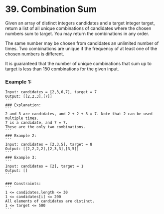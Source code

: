# 39. Combination Sum

Given an array of distinct integers candidates and a target integer target, return a list of all unique combinations of candidates where the chosen numbers sum to target. You may return the combinations in any order.

The same number may be chosen from candidates an unlimited number of times. Two combinations are unique if the frequency of at least one of the chosen numbers is different.

It is guaranteed that the number of unique combinations that sum up to target is less than 150 combinations for the given input.

 

### Example 1:
````
Input: candidates = [2,3,6,7], target = 7
Output: [[2,2,3],[7]]
```
### Explanation:
```
2 and 3 are candidates, and 2 + 2 + 3 = 7. Note that 2 can be used multiple times.
7 is a candidate, and 7 = 7.
These are the only two combinations.
```
### Example 2:
```
Input: candidates = [2,3,5], target = 8
Output: [[2,2,2,2],[2,3,3],[3,5]]
```
### Example 3:
```
Input: candidates = [2], target = 1
Output: []
```

### Constraints:
```
1 <= candidates.length <= 30
1 <= candidates[i] <= 200
All elements of candidates are distinct.
1 <= target <= 500
```
